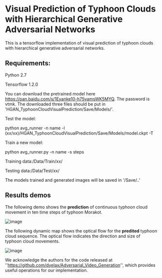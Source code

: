 Visual Prediction of Typhoon Clouds with Hierarchical Generative Adversarial Networks
=======================================================================================
This is a tensorflow implementation of visual prediction of typhoon clouds with hierarchical generative adversarial networks.


Requirements:
-------------

Python 2.7

Tensorflow 1.2.0


You can download the pretrained model here https://pan.baidu.com/s/1Eyanke10-h75vamsWK5MYQ. The password is vtmk.
The downloaded three files should be put in 'HGAN_TyphoonCloudVisualPrediction/Save/Models/'.

Test the model:

python avg_runner -n name -l (xx/xx)/HGAN_TyphoonCloudVisualPrediction/Save/Models/model.ckpt -T


Train a new model:

python avg_runner.py -n name -s steps


Training data:/Data/Train/xx/

Testing data:/Data/Test/xx/

The models trained and generated images will be saved in '/Save/..'

Results demos
-------------

The following demo shows the **prediction** of continuous typhoon cloud movement in ten time steps of typhoon Morakot.

![image]( https://github.com/lihuiupc/HGAN_TyphoonCloudVisualPrediction/blob/master/generated_1second.gif)

The following dynamic map shows the optical flow for the **predited** typhoon cloud sequence. The optical flow indicates the direction and size of typhoon cloud movements.

![image]( https://github.com/lihuiupc/HGAN_TyphoonCloudVisualPrediction/blob/master/flow_1s.gif)

We acknowledge the authors for the code released at ''https://github.com/dyelax/Adversarial_Video_Generation'', which provides useful operations for our implementation.
